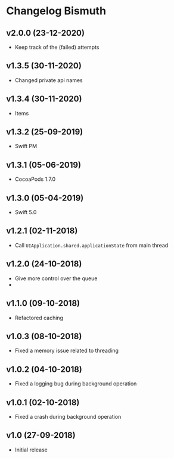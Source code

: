 # Changelog Bismuth

## v2.0.0 (23-12-2020)
- Keep track of the (failed) attempts

## v1.3.5 (30-11-2020)
- Changed private api names

## v1.3.4 (30-11-2020)
- Items

## v1.3.2 (25-09-2019)
- Swift PM

## v1.3.1 (05-06-2019)
- CocoaPods 1.7.0

## v1.3.0 (05-04-2019)
- Swift 5.0

## v1.2.1 (02-11-2018)
- Call `UIApplication.shared.applicationState` from main thread

## v1.2.0 (24-10-2018)
- Give more control over the queue
- 
## v1.1.0 (09-10-2018)
- Refactored caching

## v1.0.3 (08-10-2018)
- Fixed a memory issue related to threading

## v1.0.2 (04-10-2018)
- Fixed a logging bug during background operation

## v1.0.1 (02-10-2018)
- Fixed a crash during background operation

## v1.0 (27-09-2018)
- Initial release